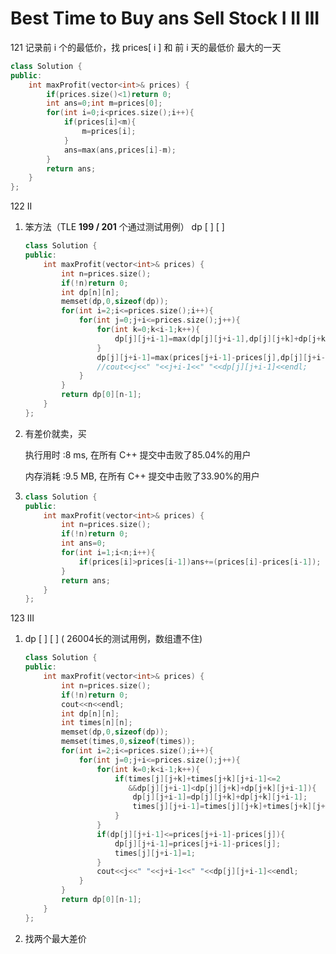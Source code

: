 # Best Time to Buy ans Sell Stock I II III

121 记录前 i 个的最低价，找 prices[ i ] 和 前 i 天的最低价 最大的一天

```c++
class Solution {
public:
    int maxProfit(vector<int>& prices) {
        if(prices.size()<1)return 0;
        int ans=0;int m=prices[0];
        for(int i=0;i<prices.size();i++){
            if(prices[i]<m){
                m=prices[i];
            }
            ans=max(ans,prices[i]-m);
        }
        return ans;
    }
};
```

122 II

1. 笨方法（TLE **199 / 201** 个通过测试用例） dp [ ] [ ]

   ```c++
   class Solution {
   public:
       int maxProfit(vector<int>& prices) {
           int n=prices.size();
           if(!n)return 0;
           int dp[n][n];
           memset(dp,0,sizeof(dp));
           for(int i=2;i<=prices.size();i++){
               for(int j=0;j+i<=prices.size();j++){
                   for(int k=0;k<i-1;k++){
                       dp[j][j+i-1]=max(dp[j][j+i-1],dp[j][j+k]+dp[j+k][j+i-1]);
                   }
                   dp[j][j+i-1]=max(prices[j+i-1]-prices[j],dp[j][j+i-1]);
                   //cout<<j<<" "<<j+i-1<<" "<<dp[j][j+i-1]<<endl;
               }
           }
           return dp[0][n-1];
       }
   };
   ```

2. 有差价就卖，买

   执行用时 :8 ms, 在所有 C++ 提交中击败了85.04%的用户

   内存消耗 :9.5 MB, 在所有 C++ 提交中击败了33.90%的用户

3. ```c++
   class Solution {
   public:
       int maxProfit(vector<int>& prices) {
           int n=prices.size();
           if(!n)return 0;
           int ans=0;
           for(int i=1;i<n;i++){
               if(prices[i]>prices[i-1])ans+=(prices[i]-prices[i-1]);
           }
           return ans;
       }
   };
   ```

123 III

1. dp [ ] [ ] ( 26004长的测试用例，数组遭不住)

   ```c++
   class Solution {
   public:
       int maxProfit(vector<int>& prices) {
           int n=prices.size();
           if(!n)return 0;
           cout<<n<<endl;
           int dp[n][n];
           int times[n][n];
           memset(dp,0,sizeof(dp));
           memset(times,0,sizeof(times));
           for(int i=2;i<=prices.size();i++){
               for(int j=0;j+i<=prices.size();j++){
                   for(int k=0;k<i-1;k++){
                       if(times[j][j+k]+times[j+k][j+i-1]<=2
                          &&dp[j][j+i-1]<dp[j][j+k]+dp[j+k][j+i-1]){
                           dp[j][j+i-1]=dp[j][j+k]+dp[j+k][j+i-1];
                           times[j][j+i-1]=times[j][j+k]+times[j+k][j+i-1];
                       }
                   }
                   if(dp[j][j+i-1]<=prices[j+i-1]-prices[j]){
                       dp[j][j+i-1]=prices[j+i-1]-prices[j];
                       times[j][j+i-1]=1;
                   }
                   cout<<j<<" "<<j+i-1<<" "<<dp[j][j+i-1]<<endl;
               }
           }
           return dp[0][n-1];
       }
   };
   ```

2. 找两个最大差价 